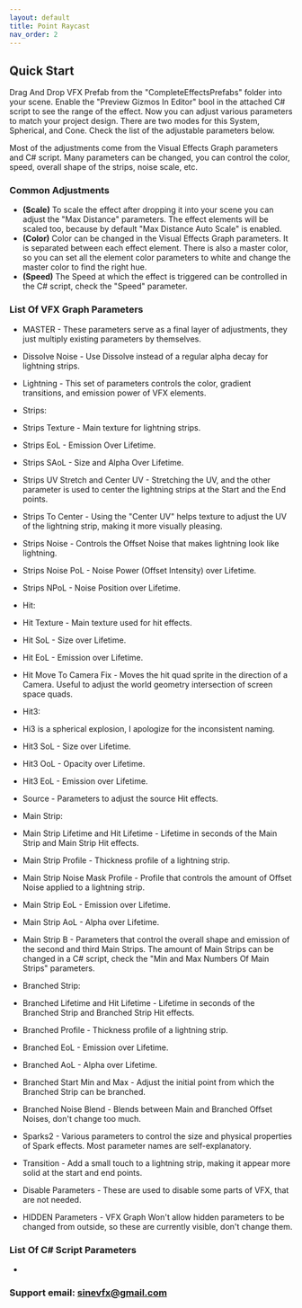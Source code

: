 ```yaml
---
layout: default
title: Point Raycast
nav_order: 2
---
```


## Quick Start

Drag And Drop VFX Prefab from the "CompleteEffectsPrefabs" folder into your scene. Enable the "Preview Gizmos In Editor" bool in the attached C# script to see the range of the effect. Now you can adjust various parameters to match your project design. There are two modes for this System, Spherical, and Cone. Check the list of the adjustable parameters below.

Most of the adjustments come from the Visual Effects Graph parameters and C# script. Many parameters can be changed, you can control the color, speed, overall shape of the strips, noise scale, etc.

### Common Adjustments

* **(Scale)** To scale the effect after dropping it into your scene you can adjust the "Max Distance" parameters. The effect elements will be scaled too, because by default "Max Distance Auto Scale" is enabled.
* **(Color)** Color can be changed in the Visual Effects Graph parameters. It is separated between each effect element. There is also a master color, so you can set all the element color parameters to white and change the master color to find the right hue.
* **(Speed)** The Speed at which the effect is triggered can be controlled in the C# script, check the "Speed" parameter.

### List Of VFX Graph Parameters

* MASTER -  These parameters serve as a final layer of adjustments, they just multiply existing parameters by themselves.
* Dissolve Noise - Use Dissolve instead of a regular alpha decay for lightning strips.
* Lightning - This set of parameters controls the color, gradient transitions, and emission power of VFX elements.
 
* Strips:
* Strips Texture - Main texture for lightning strips.
* Strips EoL - Emission Over Lifetime.
* Strips SAoL - Size and Alpha Over Lifetime.
* Strips UV Stretch and Center UV - Stretching the UV, and the other parameter is used to center the lightning strips at the Start and the End points.
* Strips To Center - Using the "Center UV" helps texture to adjust the UV of the lightning strip, making it more visually pleasing.
* Strips Noise - Controls the Offset Noise that makes lightning look like lightning.
* Strips Noise PoL - Noise Power (Offset Intensity) over Lifetime.
* Strips NPoL - Noise Position over Lifetime.



* Hit:
* Hit Texture - Main texture used for hit effects.
* Hit SoL - Size over Lifetime.
* Hit EoL - Emission over Lifetime.
* Hit Move To Camera Fix - Moves the hit quad sprite in the direction of a Camera. Useful to adjust the world geometry intersection of screen space quads.

* Hit3:
* Hi3 is a spherical explosion, I apologize for the inconsistent naming.
* Hit3 SoL - Size over Lifetime.
* Hit3 OoL - Opacity over Lifetime.
* Hit3 EoL - Emission over Lifetime.
* Source - Parameters to adjust the source Hit effects.

* Main Strip:
* Main Strip Lifetime and Hit Lifetime - Lifetime in seconds of the Main Strip and Main Strip Hit effects.
* Main Strip Profile - Thickness profile of a lightning strip.
* Main Strip Noise Mask Profile - Profile that controls the amount of Offset Noise applied to a lightning strip.
* Main Strip EoL - Emission over Lifetime.
* Main Strip AoL - Alpha over Lifetime.
* Main Strip B - Parameters that control the overall shape and emission of the second and third Main Strips. The amount of Main Strips can be changed in a C# script, check the "Min and Max Numbers Of Main Strips" parameters.

* Branched Strip:
* Branched Lifetime and Hit Lifetime - Lifetime in seconds of the Branched Strip and Branched Strip Hit effects.
* Branched Profile - Thickness profile of a lightning strip.
* Branched EoL - Emission over Lifetime.
* Branched AoL - Alpha over Lifetime.
* Branched Start Min and Max - Adjust the initial point from which the Branched Strip can be branched.
* Branched Noise Blend - Blends between Main and Branched Offset Noises, don't change too much.

* Sparks2 - Various parameters to control the size and physical properties of Spark effects. Most parameter names are self-explanatory.
* Transition - Add a small touch to a lightning strip, making it appear more solid at the start and end points.
* Disable Parameters - These are used to disable some parts of VFX, that are not needed.
* HIDDEN Parameters - VFX Graph Won't allow hidden parameters to be changed from outside, so these are currently visible, don't change them.

### List Of C# Script Parameters

* 



### Support email: sinevfx@gmail.com
